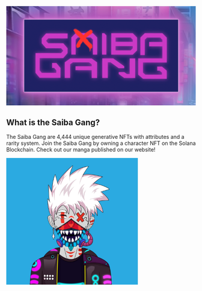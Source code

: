 <img src="public/images/saiba-gang-og.png" alt="Saiba Gang" width="600px">

## What is the Saiba Gang?

The Saiba Gang are 4,444 unique generative NFTs with attributes and a rarity system. Join the Saiba Gang by owning a character NFT on the Solana Blockchain. Check out our manga published on our website!

<img src="public/images/guy.jpg" alt="Saiba Gang Member" width="350px">
